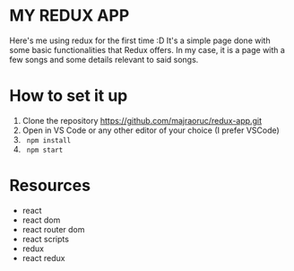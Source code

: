 # MY REDUX APP

Here's me using redux for the first time :D
It's a simple page done with some basic functionalities that Redux offers.
In my case, it is a page with a few songs and some details relevant to said songs.

# How to set it up

1. Clone the repository https://github.com/majraoruc/redux-app.git
2. Open in VS Code or any other editor of your choice (I prefer VSCode)
3. ```  npm install  ```
4. ```  npm start  ```

# Resources

- react
- react dom
- react router dom
- react scripts
- redux
- react redux